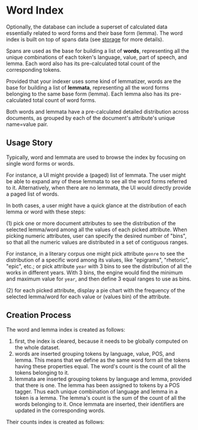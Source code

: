 # Word Index

Optionally, the database can include a superset of calculated data essentially related to word forms and their base form (lemma). The word index is built on top of spans data (see [storage](storage.md) for more details).

Spans are used as the base for building a list of **words**, representing all the unique combinations of each token's language, value, part of speech, and lemma. Each word also has its pre-calculated total count of the corresponding tokens.

Provided that your indexer uses some kind of lemmatizer, words are the base for building a list of **lemmata**, representing all the word forms belonging to the same base form (lemma). Each lemma also has its pre-calculated total count of word forms.

Both words and lemmata have a pre-calculated detailed distribution across documents, as grouped by each of the document's attribute's unique name=value pair.

## Usage Story

Typically, word and lemmata are used to browse the index by focusing on single word forms or words.

For instance, a UI might provide a (paged) list of lemmata. The user might be able to expand any of these lemmata to see all the word forms referred to it. Alternatively, when there are no lemmata, the UI would directly provide a paged list of words.

In both cases, a user might have a quick glance at the distribution of each lemma or word with these steps:

(1) pick one or more document attributes to see the distribution of the selected lemma/word among all the values of each picked attribute. When picking numeric attributes, user can specify the desired number of "bins", so that all the numeric values are distributed in a set of contiguous ranges.

For instance, in a literary corpus one might pick attribute `genre` to see the distribution of a specific word among its values, like "epigrams", "rhetoric", "epic", etc.; or pick attribute `year` with 3 bins to see the distribution of all the works in different years. With 3 bins, the engine would find the minimum and maximum value for `year`, and then define 3 equal ranges to use as bins.

(2) for each picked attribute, display a pie chart with the frequency of the selected lemma/word for each value or (values bin) of the attribute.

## Creation Process

The word and lemma index is created as follows:

1. first, the index is cleared, because it needs to be globally computed on the whole dataset.
2. words are inserted grouping tokens by language, value, POS, and lemma. This means that we define as the same word form all the tokens having these properties equal. The word's count is the count of all the tokens belonging to it.
3. lemmata are inserted grouping tokens by language and lemma, provided that there is one. The lemma has been assigned to tokens by a POS tagger. Thus each unique combination of language and lemma in a token is a lemma. The lemma's count is the sum of the count of all the words belonging to it. Once lemmata are inserted, their identifiers are updated in the corresponding words.

Their counts index is created as follows:

